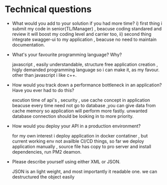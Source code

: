 # Technical questions

* What would you add to your solution if you had more time?
    i) first thing i submit my code in senior(TL/Manager)  , beacuse coding standared and review it will boost my coding level and carrier too,
    ii) second thing integrate swagger-ui to my application , beacuse no need to maintain documentation. 

* What's your favourite programming language? Why?

    javascript , easily understandable, structure free application creation , higly demanded programming language so i can make it, as my favour. other than javascript i like c++.

* How would you track down a performance bottleneck in an application? Have you ever had to do this?

    excution time of api's , security , use cache concept in application beacuse every time need not go to database ,you can give data from cache memory so application will perform more fastly.
    unwanted database connection should be looking in to more priority.

* How would you deploy your API in a production environment?

    for my own interest i deploy application in docker contatiner , but current working env not availble CI/CD things, so far we deploy application manually , source file has copy to pro server and install dependencies, run PM2 deamon.

* Please describe yourself using either XML or JSON.

    JSON is an light weight, and most importantly it readable one. we can destructured the object easily 